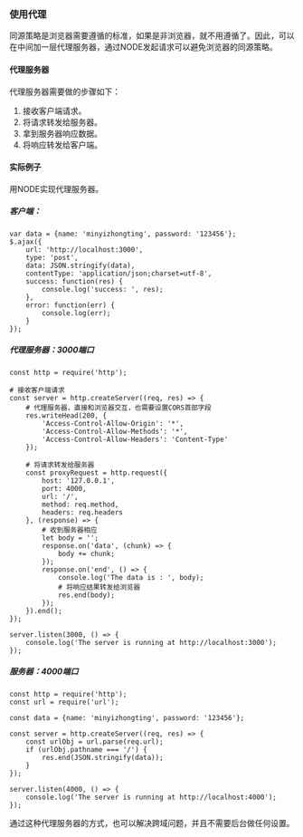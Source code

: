 ### 使用代理

同源策略是浏览器需要遵循的标准，如果是非浏览器，就不用遵循了。因此，可以在中间加一层代理服务器，通过NODE发起请求可以避免浏览器的同源策略。

#### 代理服务器

代理服务器需要做的步骤如下：
1. 接收客户端请求。
2. 将请求转发给服务器。
3. 拿到服务器响应数据。
4. 将响应转发给客户端。

#### 实际例子

用NODE实现代理服务器。

##### 客户端：
```
var data = {name: 'minyizhongting', password: '123456'};
$.ajax({
    url: 'http://localhost:3000',
    type: 'post',
    data: JSON.stringify(data),
    contentType: 'application/json;charset=utf-8',
    success: function(res) {
        console.log('success: ', res);
    },
    error: function(err) {
        console.log(err);
    }
});
```

##### 代理服务器：3000端口
```
const http = require('http');

# 接收客户端请求
const server = http.createServer((req, res) => {
    # 代理服务器，直接和浏览器交互，也需要设置CORS首部字段
    res.writeHead(200, {
        'Access-Control-Allow-Origin': '*',
        'Access-Control-Allow-Methods': '*',
        'Access-Control-Allow-Headers': 'Content-Type'
    });

    # 将请求转发给服务器
    const proxyRequest = http.request({
        host: '127.0.0.1',
        port: 4000,
        url: '/',
        method: req.method,
        headers: req.headers
    }, (response) => {
        # 收到服务器相应
        let body = '';
        response.on('data', (chunk) => {
            body += chunk;
        });
        response.on('end', () => {
            console.log('The data is : ', body);
            # 将响应结果转发给浏览器
            res.end(body);
        });
    }).end();
});

server.listen(3000, () => {
    console.log('The server is running at http://localhost:3000');
});
```

##### 服务器：4000端口
```
const http = require('http');
const url = require('url');

const data = {name: 'minyizhongting', password: '123456'};

const server = http.createServer((req, res) => {
    const urlObj = url.parse(req.url);
    if (urlObj.pathname === '/') {
        res.end(JSON.stringify(data));
    }
});

server.listen(4000, () => {
    console.log('The server is running at http://localhost:4000');
});
```

通过这种代理服务器的方式，也可以解决跨域问题，并且不需要后台做任何设置。